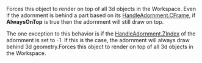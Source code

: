Forces this object to render on top of all 3d objects in the Workspace. Even if the adornment is behind a part based on its [HandleAdornment.CFrame](https://developer.roblox.com/api-reference/property/HandleAdornment/CFrame), if **AlwaysOnTop** is true then the adornment will still draw on top.

The one exception to this behavior is if the [HandleAdornment.ZIndex](https://developer.roblox.com/api-reference/property/HandleAdornment/ZIndex) of the adornment is set to -1. If this is the case, the adornment will always draw behind 3d geometry.Forces this object to render on top of all 3d objects in the Workspace.